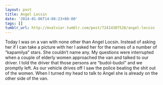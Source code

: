 ```yaml
---
layout: post
title: Angel Locsin
date: '2014-01-06T14:08:23+08:00'
tags: []
tumblr_url: http://mvalviar.tumblr.com/post/72414307528/angel-locsin
---
```

Today I was on a van with none other than Angel Locsin. Instead of asking her if I can take a picture with her I asked her for the names of a number of “kapamilya” stars. She couldn’t name any. My questions were interrupted when a couple of elderly women approached the van and talked to our driver. I told the driver that those persons are “budol-budol” and we promptly left. As our vehicle drives off I saw the police beating the shit out of the women. When I turned my head to talk to Angel she is already on the other side of the van.
